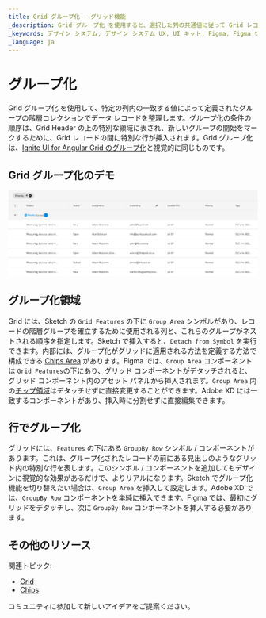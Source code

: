 ```yaml
---
title: Grid グループ化 - グリッド機能
_description: Grid グループ化 を使用すると、選択した列の共通値に従って Grid レコードを階層的に編成できます。
_keywords: デザイン システム, デザイン システム UX, UI キット, Figma, Figma to Angular, Figma からコードをエクスポート, Figma to HTML, Figma UI キット, Sketch, Ignite UI for Angular, Sketch to Angular, Angular, Angular デザイン システム, Sketch からコードをエクスポート, Angular 用のデザイン キット, Sketch HTML, Sketch to HTML, Sketch UI キット, Adobe XD, Adobe XD to Angular, Adobe XD からコードをエクスポート, Adobe XD to HTML, Adobe XD UI キット
_language: ja
---
```


# グループ化

Grid グループ化 を使用して、特定の列内の一致する値によって定義されたグループの階層コレクションでデータ レコードを整理します。グループ化の条件の順序は、Grid Header の上の特別な領域に表され、新しいグループの開始をマークするために、Grid レコードの間に特別な行が挿入されます。Grid グループ化は、[Ignite UI for Angular Grid のグループ化](https://jp.infragistics.com/products/ignite-ui-angular/angular/components/grid/groupby.html)と視覚的に同じものです。

## Grid グループ化のデモ

<img class="responsive-img" src="../images/grid_group_by_demo.png" srcset="../images/grid_group_by_demo@2x.png 2x" />

## グループ化領域

Grid には、Sketch の `Grid Features` の下に `Group Area` シンボルがあり、レコードの階層グループを確立するために使用される列と、これらのグループがネストされる順序を指定します。Sketch で挿入すると、`Detach from Symbol` を実行できます。内部には、グループ化がグリッドに適用される方法を定義する方法で構成できる [Chips Area](chips.md) があります。Figma では、`Group Area` コンポーネントは `Grid Features`の下にあり、グリッド コンポーネントがデタッチされると、グリッド コンポーネント内のアセット パネルから挿入されます。`Group Area` 内の[チップ領域](chips.md)はデタッチせずに直接変更することができます。Adobe XD には一致するコンポーネントがあり、挿入時に分割せずに直接編集できます。

## 行でグループ化

グリッドには、`Features` の下にある `GroupBy Row` シンボル / コンポーネントがあります。これは、グループ化されたレコードの前にある見出しのようなグリッド内の特別な行を表します。このシンボル / コンポーネントを追加してもデザインに視覚的な効果があるだけで、よりリアルになります。Sketch でグループ化機能を切り替えたい場合は、`Group Area` を挿入して設定します。Adobe XD では、`GroupBy Row` コンポーネントを単純に挿入できます。Figma では、最初にグリッドをデタッチし、次に `GroupBy Row` コンポーネントを挿入する必要があります。

## その他のリソース

関連トピック:

- [Grid](grid.md)
- [Chips](chips.md)
  <div class="divider--half"></div>

コミュニティに参加して新しいアイデアをご提案ください。
